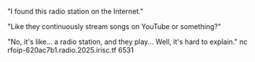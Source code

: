 "I found this radio station on the Internet."

 

"Like they continuously stream songs on YouTube or something?"

 

"No, it's like... a radio station, and they play... Well, it's hard to explain."
nc rfoip-620ac7b1.radio.2025.irisc.tf 6531

